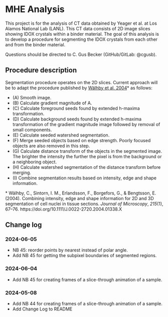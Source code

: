 # MHE Analysis
This project is for the analysis of CT data obtained by Yeager et al. at Los Alamos National Lab (LANL). This CT data consists of 2D image slices showing IDOX crystals within a binder material. The goal of this analysis is to develop a procedure for segmenting the IDOX crystals from each other and from the binder material. 

Questions should be directed to C. Gus Becker (GitHub/GitLab: @cgusb).

## Procedure description
Segmentation procedure operates on the 2D slices. Current approach will be to adapt the procedure published by [Wälhby et al. 2004](https://onlinelibrary.wiley.com/doi/full/10.1111/j.0022-2720.2004.01338.x)* as follows:

- (A) Smooth image. 
- (B) Calculate gradient magnitude of A. 
- (C) Calculate foreground seeds found by extended h-maxima transformation. 
- (D) Calculate background seeds found by extended h-maxima transformation of the gradient magnitude image followed by removal of small components.
- (E) Calculate seeded watershed segmentation.
- (F) Merge seeded objects based on edge strength. Poorly focused objects are also removed in this step. 
- (G) Calculate distance transform of the objects in the segmented image. The brighter the intensity the further the pixel is from the background or a neighboring object.
- (H) Calculate watershed segmentation of the distance transform before merging. 
- (I) Combine segmentation results based on intensity, edge and shape information.

<div class="csl-entry">* Wälhby, C., Sintorn, I. M., Erlandsson, F., Borgefors, G., &#38; Bengtsson, E. (2004). Combining intensity, edge and shape information for 2D and 3D segmentation of cell nuclei in tissue sections. <i>Journal of Microscopy</i>, <i>215</i>(1), 67–76. https://doi.org/10.1111/J.0022-2720.2004.01338.X</div>

## Change log
### 2024-06-05
- NB 45: reorder points by nearest instead of polar angle.
- Add NB 45 for getting the subpixel boundaries of segmented regions.
### 2024-06-04
- Add NB 45 for creating frames of a slice-through animation of a sample.
### 2024-05-08
- Add NB 44 for creating frames of a slice-through animation of a sample.
- Add Change Log to README

